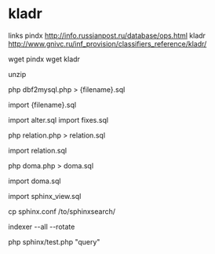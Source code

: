 kladr
=====

links
  pindx http://info.russianpost.ru/database/ops.html
  kladr http://www.gnivc.ru/inf_provision/classifiers_reference/kladr/
  

wget pindx
wget kladr

unzip

php dbf2mysql.php > {filename}.sql

import {filename}.sql

import alter.sql
import fixes.sql

php relation.php > relation.sql

import relation.sql

php doma.php > doma.sql

import doma.sql

import sphinx_view.sql

cp sphinx.conf /to/sphinxsearch/

indexer --all --rotate

php sphinx/test.php "query"
